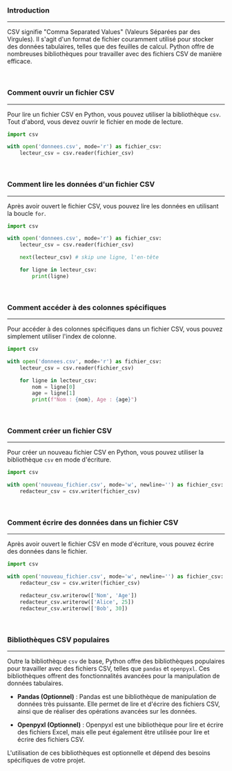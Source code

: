 ### Introduction

---

CSV signifie "Comma Separated Values" (Valeurs Séparées par des Virgules). Il s'agit d'un format de fichier couramment utilisé pour stocker des données tabulaires, telles que des feuilles de calcul. Python offre de nombreuses bibliothèques pour travailler avec des fichiers CSV de manière efficace.

<br>

### Comment ouvrir un fichier CSV

---

Pour lire un fichier CSV en Python, vous pouvez utiliser la bibliothèque `csv`. Tout d'abord, vous devez ouvrir le fichier en mode de lecture.

```python
import csv

with open('donnees.csv', mode='r') as fichier_csv:
    lecteur_csv = csv.reader(fichier_csv)
```

<br>

### Comment lire les données d'un fichier CSV

---

Après avoir ouvert le fichier CSV, vous pouvez lire les données en utilisant la boucle `for`.

```python
import csv

with open('donnees.csv', mode='r') as fichier_csv:
    lecteur_csv = csv.reader(fichier_csv)

	next(lecteur_csv) # skip une ligne, l'en-tête

    for ligne in lecteur_csv:
        print(ligne)
```

<br>

### Comment accéder à des colonnes spécifiques

---

Pour accéder à des colonnes spécifiques dans un fichier CSV, vous pouvez simplement utiliser l'index de colonne.

```python
import csv

with open('donnees.csv', mode='r') as fichier_csv:
    lecteur_csv = csv.reader(fichier_csv)

    for ligne in lecteur_csv:
        nom = ligne[0]
        age = ligne[1]
        print(f"Nom : {nom}, Age : {age}")
```

<br>

### Comment créer un fichier CSV

---

Pour créer un nouveau fichier CSV en Python, vous pouvez utiliser la bibliothèque `csv` en mode d'écriture.

```python
import csv

with open('nouveau_fichier.csv', mode='w', newline='') as fichier_csv:
    redacteur_csv = csv.writer(fichier_csv)
```

<br>

### Comment écrire des données dans un fichier CSV

---

Après avoir ouvert le fichier CSV en mode d'écriture, vous pouvez écrire des données dans le fichier.

```python
import csv

with open('nouveau_fichier.csv', mode='w', newline='') as fichier_csv:
    redacteur_csv = csv.writer(fichier_csv)

    redacteur_csv.writerow(['Nom', 'Age'])
    redacteur_csv.writerow(['Alice', 25])
    redacteur_csv.writerow(['Bob', 30])
```

<br>

### Bibliothèques CSV populaires

---

Outre la bibliothèque `csv` de base, Python offre des bibliothèques populaires pour travailler avec des fichiers CSV, telles que `pandas` et `openpyxl`. Ces bibliothèques offrent des fonctionnalités avancées pour la manipulation de données tabulaires.

- **Pandas (Optionnel)** : Pandas est une bibliothèque de manipulation de données très puissante. Elle permet de lire et d'écrire des fichiers CSV, ainsi que de réaliser des opérations avancées sur les données.

- **Openpyxl (Optionnel)** : Openpyxl est une bibliothèque pour lire et écrire des fichiers Excel, mais elle peut également être utilisée pour lire et écrire des fichiers CSV.

L'utilisation de ces bibliothèques est optionnelle et dépend des besoins spécifiques de votre projet.
